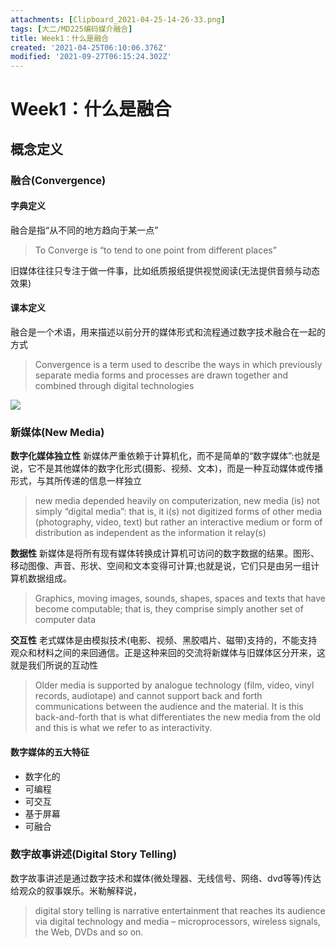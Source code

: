 ```yaml
---
attachments: [Clipboard_2021-04-25-14-26-33.png]
tags: [大二/MD225编码媒介融合]
title: Week1：什么是融合
created: '2021-04-25T06:10:06.376Z'
modified: '2021-09-27T06:15:24.302Z'
---
```


# Week1：什么是融合
## 概念定义
### 融合(Convergence)
#### 字典定义
融合是指“从不同的地方趋向于某一点”
> To Converge is “to tend to one point from different places”

旧媒体往往只专注于做一件事，比如纸质报纸提供视觉阅读(无法提供音频与动态效果)
#### 课本定义
融合是一个术语，用来描述以前分开的媒体形式和流程通过数字技术融合在一起的方式
> Convergence is a term used to describe the ways in which previously separate media forms and processes are drawn together and combined through digital technologies

![](@attachment/Clipboard_2021-04-25-14-26-33.png)

### 新媒体(New Media)
**数字化媒体独立性**
新媒体严重依赖于计算机化，而不是简单的“数字媒体”:也就是说，它不是其他媒体的数字化形式(摄影、视频、文本)，而是一种互动媒体或传播形式，与其所传递的信息一样独立
> new media depended heavily on computerization, new media (is) not simply “digital media”: that is, it i(s) not digitized forms of other media (photography, video, text) but rather an interactive medium or form of distribution as independent as the information it relay(s)

**数据性**
新媒体是将所有现有媒体转换成计算机可访问的数字数据的结果。图形、移动图像、声音、形状、空间和文本变得可计算;也就是说，它们只是由另一组计算机数据组成。
> Graphics, moving images, sounds, shapes, spaces and texts that have become computable; that is, they comprise simply another set of computer data

**交互性**
老式媒体是由模拟技术(电影、视频、黑胶唱片、磁带)支持的，不能支持观众和材料之间的来回通信。正是这种来回的交流将新媒体与旧媒体区分开来，这就是我们所说的互动性
> Older media is supported by analogue technology (film, video, vinyl records, audiotape) and cannot support back and forth communications between the audience and the material. It is this back-and-forth that is what differentiates the new media from the old and this is what we refer to as interactivity.

#### 数字媒体的五大特征
- 数字化的
- 可编程
- 可交互
- 基于屏幕
- 可融合

### 数字故事讲述(Digital Story Telling)
数字故事讲述是通过数字技术和媒体(微处理器、无线信号、网络、dvd等等)传达给观众的叙事娱乐。米勒解释说，
> digital story telling is narrative entertainment that reaches its audience via digital technology and media – microprocessors, wireless signals, the Web, DVDs and so on. 
